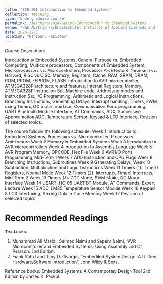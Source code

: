 ```yaml
---
title: "ECE-261 Introduction to Embedded Systems"
collection: teaching
type: "Undergraduate course"
permalink: /teaching/2024-Spring-Introduction to Embedded Systems
venue: "Pak-Austria Fachhochschule: Institute of Applied Sciences and Technology, Sino-Pak Center for Artificial Intelligence"
date: 2024-22-3
location: "Haripur, Pakistan"
---
```


Course Description:

Introduction to Embedded Systems, General Purpose vs. Embedded Computing, Multicore processors, Components of Embedded System, Microprocessors vs. Microcontrollers, Processor Architecture, Neumann vs. Harvard, RISC vs CISC. Memory, Registers, Cache, RAM, SRAM, DRAM, ROM, PROM, EEPROM, FLASH. Introduction to AVR microcontroller, ATMEGA328P architecture and features, Internal Registers, Memory, ATMEGA328P Instruction Set. Machine code, Addressing modes and Instruction Set, I/O Programming, Arithmetic and Logical Instructions, Branching Instructions, Generating Delays, Interrupt handling, Timers, PWM using Timers, DC motor interface, Communication Ports programming, UART Bluetooth Module Interface, AT Commands, ADC, Successive Approximation ADC, Temperature Sensor, Keypad & LCD Interface, Revision of selected topics.


The course follows the following schedule:
Week 1	Introduction to Embedded Systems, Processors vs. Microcontroller, Processors Architecture
Week 2	Memory in Embedded Systems
Week 3	Introduction to AVR microcontrollers
Week 4	Introduction to Assembly Language
Week 5	AVR Program Memory, OPCODE, Hex File
Week 6	AVR I/O Ports Programming, Mid-Term 1
Week 7	ADD Instruction and CPU Flags
Week 8	Branching Instructions, Subroutines
Week 9	Generating Delays,
Week 10	Subtraction, Multiplication and Logic Instructions
Week 11	Timers (1): Timer0 Registers, Normal Mode
Week 12	Timers (2): Interrupts, Timer0 Interrupts, Mid-Term 2
Week 13	Timers (3): CTC Mode, PWM Mode, DC Motor Interface
Week 14	USART, HC-05 UART BT Module, AT Commands, Expert Lecture
Week 15	ADC, LM35 Temperature Sensor Module
Week 16	Keypad & LCD Interfacing, Storing Data in Code Memory
Week 17	Revision of selected topics 



Recommended Readings
======

Textbooks:
1.	Muhammad Ali Mazidi, Sarmad Naimi and Sepehr Naimi, “AVR Microcontroller and Embedded Systems: Using Assembly and C”, Pearson. 2nd Edition.
2.	Frank Vahid and Tony D. Givargis, “Embedded System Design: A Unified Hardware/Software Introduction”, John Wiley & Sons.

Reference books:
Embedded Systems: A Contemporary Design Tool 2nd Edition by James K. Peckol


